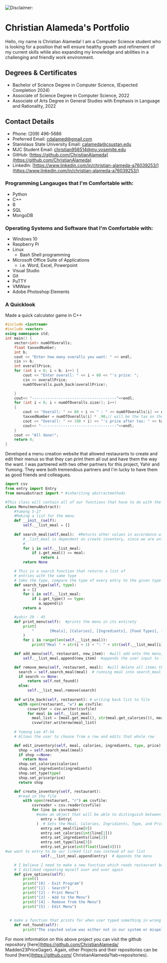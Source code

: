 ![Disclaimer:](https://networks.imdea.org/wp-content/uploads/2021/09/media-file-code-900x500.png "I do not own this picture.")
# Christian Alameda's Portfolio

Hello, my name is Christian Alameda! I am a Computer Science student who is looking for a position that will ensure healthy growth and refinement of my current skills while also expanding my knowledge and abilities in a challenging and friendly work environment.

## Degrees & Certificates
- Bachelor of Science Degree in Computer Science, (Expected Completion 2024)
- Associate of Science Degree in Computer Science, 2022
- Associate of Arts Degree in General Studies with Emphasis in Language and Rationality, 2022

## Contact Details
- Phone: (209) 496-5686
- Preferred Email: [cdalamed@gmail.com](cdalamed@gmail.com)
- Stanislaus State University Email:  [calameda@csustan.edu](calameda@csustan.edu)
- MJC Student Email: [christian956514@my.yosemite.edu](christian956514@my.yosemite.edu)
- GitHub: [https://github.com/ChristianAlameda](https://github.com/ChristianAlameda)
- LinkedIn: [https://www.linkedin.com/in/christian-alameda-a76039253/](https://www.linkedin.com/in/christian-alameda-a76039253/)

### Programming Langauges that I'm Comfortable with:
- Python
- C++
- R
- SQL
- MongoDB

### Operating Systems and Software that I'm Comfortable with:
- Windows 10
- Raspberry Pi
- Linux
    - Bash Shell programming
- Microsoft Office Suite of Applications
    - i.e. Word, Excel, Powerpoint
- Visual Studio
- Git
- PuTTY
- VMWare
- Adobe Photoshop Elements

### A Quicklook
Made a quick calculator game in C++ 
``` C++
#include <iostream>
#include <vector>
using namespace std;
int main() {
    vector<int> numOfOveralls;
    float taxxedNumber;
    int b;
    cout << "Enter how many overalls you want: " << endl;
    cin >> b;
    int overallPrice;
    for (int i = 0; i < b; i++) {
        cout << "Enter overall: " << i + 80 << "'s price: ";
        cin >> overallPrice;
        numOfOveralls.push_back(overallPrice);

    }
    cout<< "--------------------------------------"<<endl;
    for (int i = 0; i < numOfOveralls.size(); i++)
    {
        cout << "Overall: " << 80 + i << " : " << numOfOveralls[i] << endl;
        taxxedNumber = numOfOveralls[i] * .90;// will be the tax on the item
        cout << "Overall: " << (80 + i) << "'s price after tax: " << taxxedNumber << endl;
        cout<< "----------------------------------"<<endl;
    }
    cout << "All done!";
    return 0;
}
```
Developed a menu creation website that allowed restaurants to create and edit their menus so that they can print them all out and have them the way the want. I was partnered with two other partners for this project, Yahir and Yumong. They were both tremendous partners and I'm lucky to have them as good friends and colleagues.
```python
import csv
from entry import Entry
from menuabstract import * #inheriting abstractmethods

#This class will contain all of our functions that have to do with the inventory
class Menu(menuAbstract):
    #Yumong 5-27
    #Making a list for the menu
    def __init__(self):
        self.__list_meal = []
      
    def search_meal(self,meal):  #Returns other values in accordance with meal name
        #__list_meal is dependent on create inventory, since we are only putting in one line with the
        #
        for i in self.__list_meal:
            if i.get_meal() == meal:
                return i
        return None

    # This is a search function that returns a list of
    # entries with the same type
    # take the type, compare the type of every entry to the given type
    def search_type(self, type):
        a = []
        for i in self.__list_meal:
            if i.get_type() == type:
               a.append(i)
        return a

    #yahir 29 - 45
    def print_menu(self):  #prints the menu in its entirety
        print(
            "       [Meals], [Calories], [Ingredients], [Food Types], [Prices]"
        )
        for i in range(len(self.__list_meal)):
            print("Meal " + str(i + 1) + ": " + str(self.__list_meal[i]))

    def add_menu(self, restaurant, new_item):  #will add onto the menu, may have to add onto list and append that into the file
        self.__list_meal.append(new_item)  #appends the user input to the end of the list

    def remove_menu(self, restaurant, meal):  #will delete all items that make up the meal inputted by the user
      search = self.search_meal(meal)  # running meal into search_meal and putting that variable into another variable
      if search == None:
          return self.not_found()
      else:
          self.__list_meal.remove(search)
          
    def write_back(self, restaurant): # writing back list to file
      with open(restaurant, "w") as csvfile:
          csvwriter = csv.writer(csvfile)
          for meal in self.__list_meal:
            meal_list = [meal.get_meal(), str(meal.get_calories()), meal.get_ingredients(), meal.get_type(), str(float(meal.get_price()))]
            csvwriter.writerow(meal_list)
            
    # Yumong Lee 47-54
    # Allows the user to choose from a row and edits that whole row

    def edit_inventory(self, meal, calories, ingredients, type, price):
      shop = self.search_meal(meal)
      if shop ==None:
        return None
      shop.set_calories(calories)
      shop.set_ingredients(ingredients)
      shop.set_type(type)
      shop.set_price(price)
      return shop

    def create_inventory(self, restaurant): 
      #read in the file
        with open(restaurant, "r") as csvfile:
            csvreader = csv.reader(csvfile)
            for line in csvreader:
              #make an object that will be able to distinguish between the items in the row
                entry = Entry(
              )  # Sets the Meal, Calories, Ingridients, Type, and Price
                entry.set_meal(line[0])
                entry.set_calories(int(line[1]))
                entry.set_ingredients(line[2])
                entry.set_type(line[3])
                entry.set_price(int(float(line[4])))
#we want to entry to be our linked list now instead of our list
                self.__list_meal.append(entry)  # Appends the menu

    # I believe I need to make a new function which reads restaurant but will simply take all the lines
    # I disliked repeating myself over and over again
    def give_options(self):
        print()
        print("[0] - Exit Program")
        print("[1] - Search")
        print("[2] - Print Menu")
        print("[3] - Add to the Menu")
        print("[4] - Remove from the Menu")
        print("[5] - Edit Menu")
      
      
  # make a function that prints for when user typed something in wrong or its not in our system
    def not_found(self):
        print("The inputed value was either not in our system or mispelled. Please try again.")

```
For more information on this above project you can visit the github repository [here](https://github.com/ChristianAlameda/
Madden23PriceGager). Again, other Projects and their repositories can be found [here](https://github.com/
ChristianAlameda?tab=repositories).